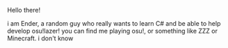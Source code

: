Hello there!

i am Ender, a random guy who really wants to learn C# and be able to help develop osu!lazer!
you can find me playing osu!, or something like ZZZ or Minecraft. i don't know